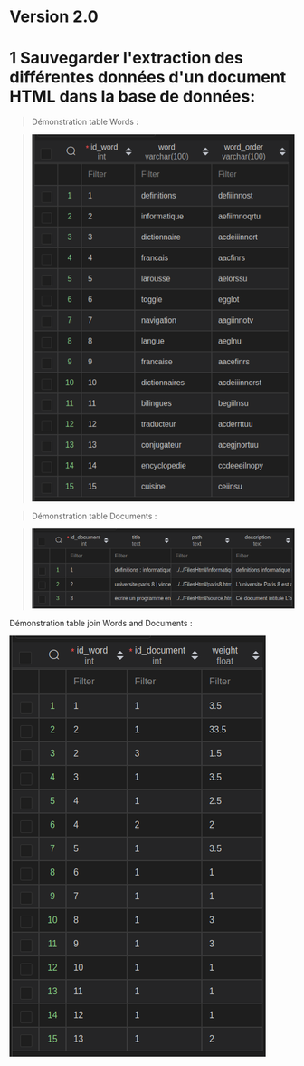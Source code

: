 # Version 2.0

# 1 Sauvegarder l'extraction des différentes données d'un document HTML dans la base de données:

> Démonstration table Words :


> ![Alt Text](https://github.com/mir-ak/MySearch_PHP/blob/master/demo/Demo_v2_words.png)

> Démonstration table Documents :


> ![Alt Text](https://github.com/mir-ak/MySearch_PHP/blob/master/demo/Demo_v2_documents.png)

Démonstration table join Words and Documents :


![Alt Text](https://github.com/mir-ak/MySearch_PHP/blob/master/demo/Demo_v2_join_words_document.png)
